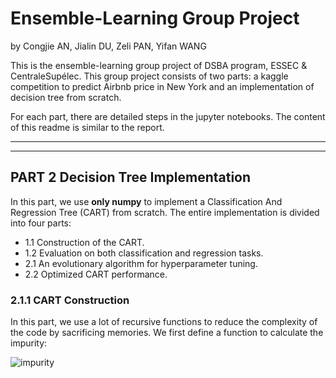 # Ensemble-Learning Group Project

by Congjie AN, Jialin DU, Zeli PAN, Yifan WANG

This is the ensemble-learning group project of DSBA program, ESSEC & CentraleSupélec. This group project consists of two parts: a kaggle competition to predict Airbnb price in New York and an implementation of decision tree from scratch.

For each part, there are detailed steps in the jupyter notebooks. The content of this readme is similar to the report.

---

---

## PART 2 Decision Tree Implementation

In this part, we use **only numpy** to implement a Classification And Regression Tree (CART) from scratch. The entire implementation is divided into four parts:
- 1.1 Construction of the CART.
- 1.2 Evaluation on both classification and regression tasks.
- 2.1 An evolutionary algorithm for hyperparameter tuning.
- 2.2 Optimized CART performance.

### 2.1.1 CART Construction

In this part, we use a lot of recursive functions to reduce the complexity of the code by sacrificing memories. We first define a function to calculate the impurity:

![impurity](images/image.jpg)
